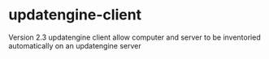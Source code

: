 updatengine-client
==================
Version 2.3
updatengine client allow computer and server to be inventoried automatically on an updatengine server
